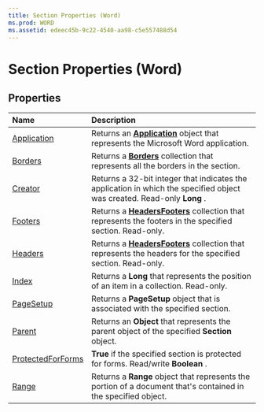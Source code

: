 ```yaml
---
title: Section Properties (Word)
ms.prod: WORD
ms.assetid: edeec45b-9c22-4540-aa98-c5e557488d54
---
```



# Section Properties (Word)

## Properties



|**Name**|**Description**|
|:-----|:-----|
|[Application](section-application-property-word.md)|Returns an  **[Application](application-object-word.md)** object that represents the Microsoft Word application.|
|[Borders](section-borders-property-word.md)|Returns a  **[Borders](borders-object-word.md)** collection that represents all the borders in the section.|
|[Creator](section-creator-property-word.md)|Returns a 32-bit integer that indicates the application in which the specified object was created. Read-only  **Long** .|
|[Footers](section-footers-property-word.md)|Returns a  **[HeadersFooters](headersfooters-object-word.md)** collection that represents the footers in the specified section. Read-only.|
|[Headers](section-headers-property-word.md)|Returns a  **[HeadersFooters](headersfooters-object-word.md)** collection that represents the headers for the specified section. Read-only.|
|[Index](section-index-property-word.md)|Returns a  **Long** that represents the position of an item in a collection. Read-only.|
|[PageSetup](section-pagesetup-property-word.md)|Returns a  **PageSetup** object that is associated with the specified section.|
|[Parent](section-parent-property-word.md)|Returns an  **Object** that represents the parent object of the specified **Section** object.|
|[ProtectedForForms](section-protectedforforms-property-word.md)| **True** if the specified section is protected for forms. Read/write **Boolean** .|
|[Range](section-range-property-word.md)|Returns a  **Range** object that represents the portion of a document that's contained in the specified object.|

